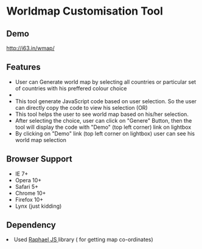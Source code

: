 Worldmap Customisation Tool
===========================
<h2> Demo</h2>
<a href="http://i63.in/wmap/"> http://i63.in/wmap/ </a>
<h2> Features </h2>
<ul>
  <li> User can Generate world map by selecting all countries or particular set of countries with his preffered colour choice <li>
  <li> This tool generate JavaScript code based on user selection. So the user can directly copy the code to view his selection (OR) </li>
  <li> This tool helps the user to see world map based on his/her selection. </li>
  <li> After selecting the choice, user can click on "Genere" Button, then the tool will display the code with "Demo" (top left corner) link on lightbox </li>
  <li> By clicking on "Demo" link (top left corner on lightbox) user can see his world map selection </li> 
</ul>

<h2>
<a href="#browser-support" class="anchor" name="browser-support"><span class="octicon octicon-link"></span></a>Browser Support</h2>

<ul>
<li>IE 7+</li>
<li>Opera 10+</li>
<li>Safari 5+</li>
<li>Chrome 10+</li>
<li>Firefox 10+</li>
<li>Lynx (just kidding)</li>
</ul>

<h2> Dependency </h2>

<li> Used <a href="http://raphaeljs.com/">Raphael JS </a> library ( for getting map co-ordinates)</li>

